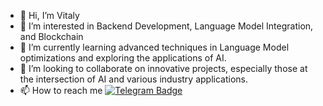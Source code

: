 - 👋 Hi, I’m Vitaly
- 👀 I’m interested in Backend Development, Language Model Integration, and Blockchain
- 🌱 I’m currently learning advanced techniques in Language Model optimizations and exploring the applications of AI.
- 💞️ I’m looking to collaborate on innovative projects, especially those at the intersection of AI and various industry applications.
- 📫 How to reach me [![Telegram Badge](https://img.shields.io/badge/vital-blue?style=flat&logo=Telegram&logoColor=white)](https://t.me/vitnm)

<!---
netmin/netmin is a ✨ special ✨ repository because its `README.md` (this file) appears on your GitHub profile.
You can click the Preview link to take a look at your changes.
--->
